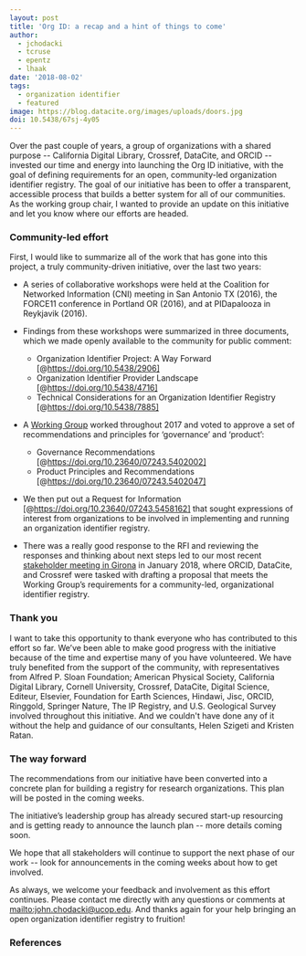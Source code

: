 ```yaml
---
layout: post
title: 'Org ID: a recap and a hint of things to come'
author:
  - jchodacki
  - tcruse
  - epentz
  - lhaak
date: '2018-08-02'
tags:
  - organization identifier
  - featured
image: https://blog.datacite.org/images/uploads/doors.jpg
doi: 10.5438/67sj-4y05
---
```

Over the past couple of years, a group of organizations with a shared purpose -- California Digital Library, Crossref, DataCite, and ORCID -- invested our time and energy into launching the Org ID initiative, with the goal of defining requirements for an open, community-led organization identifier registry.  The goal of our initiative has been to offer a transparent, accessible process that builds a better system for all of our communities.  As the working group chair, I wanted to provide an update on this initiative and let you know where our efforts are headed. 

### Community-led effort

First, I would like to summarize all of the work that has gone into this project, a truly community-driven initiative, over the last two years:

* A series of collaborative workshops were held at the Coalition for Networked Information (CNI) meeting in San Antonio TX (2016), the FORCE11 conference in Portland OR (2016), and at PIDapalooza in Reykjavik (2016).
* Findings from these workshops were summarized in three documents, which we made openly available to the community for public comment:

  * Organization Identifier Project: A Way Forward \[@https://doi.org/10.5438/2906]
  * Organization Identifier Provider Landscape \[@https://doi.org/10.5438/4716]
  * Technical Considerations for an Organization Identifier Registry \[@https://doi.org/10.5438/7885]

* A [Working Group](https://orcid.org/content/organization-identifier-working-group) worked throughout 2017 and voted to approve a set of recommendations and principles for ‘governance’ and ‘product’:
 
  * Governance Recommendations \[@https://doi.org/10.23640/07243.5402002]
  * Product Principles and Recommendations \[@https://doi.org/10.23640/07243.5402047]

* We then put out a Request for Information \[@https://doi.org/10.23640/07243.5458162] that sought expressions of interest from organizations to be involved in implementing and running an organization identifier registry.
* There was a really good response to the RFI and reviewing the responses and thinking about next steps led to our most recent [stakeholder meeting in Girona](https://orcid.org/content/2018-org-id-meeting) in January 2018, where ORCID, DataCite, and Crossref were tasked with drafting a proposal that meets the Working Group’s requirements for a community-led, organizational identifier registry.

### Thank you

I want to take this opportunity to thank everyone who has contributed to this effort so far. We’ve been able to make good progress with the initiative because of the time and expertise many of you have volunteered. We have truly benefited from the support of the community, with representatives from Alfred P. Sloan Foundation; American Physical Society, California Digital Library, Cornell University, Crossref, DataCite, Digital Science, Editeur, Elsevier, Foundation for Earth Sciences, Hindawi, Jisc, ORCID, Ringgold, Springer Nature, The IP Registry, and U.S. Geological Survey involved throughout this initiative. And we couldn't have done any of it without the help and guidance of our consultants, Helen Szigeti and Kristen Ratan.

### The way forward

The recommendations from our initiative have been converted into a concrete plan for building a registry for research organizations. This plan will be posted in the coming weeks.

The initiative’s leadership group has already secured start-up resourcing and is getting ready to announce the launch plan -- more details coming soon.  

We hope that all stakeholders will continue to support the next phase of our work -- look for announcements in the coming weeks about how to get involved.  

As always, we welcome your feedback and involvement as this effort continues. Please contact me directly with any questions or comments at <mailto:john.chodacki@ucop.edu>. And thanks again for your help bringing an open organization identifier registry to fruition! 

### References
